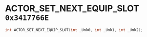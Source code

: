 # ACTOR_SET_NEXT_EQUIP_SLOT `0x3417766E`

```cpp
int ACTOR_SET_NEXT_EQUIP_SLOT(int _Unk0, int _Unk1, int _Unk2);
```